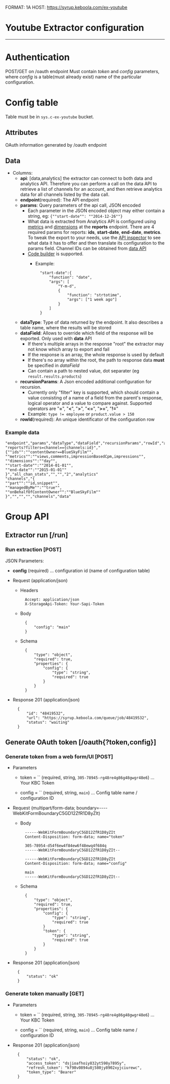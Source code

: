 FORMAT: 1A
HOST: https://syrup.keboola.com/ex-youtube

# Youtube Extractor configuration
---

# Authentication
POST/GET on /oauth endpoint
Must contain *token* and *config* parameters, where *config* is a table(must already exist) name of the particular configuration.

# Config table
Table must be in `sys.c-ex-youtube` bucket.

## Attributes

OAuth information generated by /oauth endpoint

## Data
- Columns:
    - **api**: [data,analytics] the extractor can connect to both data and analytics API. Therefore you can perform a call on the data API to retrieve a list of channels for an account, and then retrieve analytics data for all channels listed by the data call.
    - **endpoint**(required): The API endpoint
    - **params**: Query parameters of the api call, JSON encoded
        - Each parameter in the JSON encoded object may either contain a string, eg: `{""start-date"": ""2014-12-26""}`
        - What data is extracted from Analytics API is configured using [metrics](https://developers.google.com/youtube/analytics/v1/dimsmets/mets) and [dimensions](https://developers.google.com/youtube/analytics/v1/dimsmets/dims) at the **reports** endpoint. There are 4 required params for reports: **ids**, **start-date**, **end-date**, **metrics**. To tweak the export to your needs, use the [API inspector](https://developers.google.com/apis-explorer/#p/youtubeAnalytics/v1/youtubeAnalytics.reports.query?ids=contentOwner%253D%253DYourUser&start-date=2014-01-01&end-date=2015-02-01&metrics=views%252CimpressionBasedCpm&dimensions=day&filters=channel%253D%253DUCFdsfiewfehfhqhfeqhfehq&_h=2&) to see what data it has to offer and then translate its configuration to the params field. Channel IDs can be obtained from [data API](https://developers.google.com/apis-explorer/#p/youtube/v3/youtube.channels.list?part=id%252Csnippet&managedByMe=true&onBehalfOfContentOwner=BlueSkyFilm&_h=1&)
        - [Code builder](http://docs.genericrestextractor.apiary.io/#introduction/user-functions) is supported.
            - Example:
            
                    "start-date":{
                        "function": "date",
                        "args": [
                            "Y-m-d",
                            {
                                "function": "strtotime",
                                "args": ["1 week ago"]
                            }
                        ]
                    }

    - **dataType**: Type of data returned by the endpoint. It also describes a table name, where the results will be stored
    - **dataField**: Allows to override which field of the response will be exported. Only used with **data** API
        - If there's multiple arrays in the response "root" the extractor may not know which array to export and fail
        - If the response is an array, the whole response is used by default
        - If there's no array within the root, the path to response data **must** be specified in *dataField*
        - Can contain a path to nested value, dot separater (eg `result.results.products`)
    - **recursionParams**: A Json encoded additional configuration for recursion.
        - Currently only "filter" key is supported, which should contain a value consisting of a name of a field from the parent's response, logical operator and a value to compare against. Supported operators are "**=**", "**<**", "**>**", "**<=**", "**>=**", "**!=**"
        - Example: `type != employee` or `product.value > 150`
    - **rowId**(required): An unique identificator of the configuration row

### Example data

    "endpoint","params","dataType","dataField","recursionParams","rowId","api"
    "reports?filters=channel=={channels:id}","{""ids"":""contentOwner==BlueSkyFilm"",
    ""metrics"":""views,comments,impressionBasedCpm,impressions"",
    ""dimensions"":""day"",
    ""start-date"":""2014-01-01"",
    ""end-date"":""2015-01-01""
    }","all_chan_stats","","","2","analytics"
    "channels","{
    ""part"":""id,snippet"",
    ""managedByMe"":""true"",
    ""onBehalfOfContentOwner"":""BlueSkyFilm""
    }","","","","channels","data"

# Group API

## Extractor run [/run]

### Run extraction [POST]

JSON Parameters:

- **config** (required) ... configuration id (name of configuration table)

+ Request (application/json)

    + Headers

            Accept: application/json
            X-StorageApi-Token: Your-Sapi-Token

    + Body

            {
                "config": "main"
            }

    + Schema

            {
                "type": "object",
                "required": true,
                "properties": {
                    "config": {
                        "type": "string",
                        "required": true
                    }
                }
            }

+ Response 201 (application/json)

        {
            "id": "48419532",
            "url": "https://syrup.keboola.com/queue/job/48419532",
            "status": "waiting"
        }


## Generate OAuth token [/oauth{?token,config}]

### Generate token from a web form/UI [POST]

+ Parameters
    + token = `` (required, string, `305-78945-rg48re4g86g48gwgr48e6`) ... Your KBC Token

    + config = `` (required, string, `main`) ... Config table name / configuration ID

+ Request (multipart/form-data; boundary=----WebKitFormBoundaryC5GD12ZfR1D8yZIt)
    + Body

            ------WebKitFormBoundaryC5GD12ZfR1D8yZIt
            Content-Disposition: form-data; name="token"

            305-78954-d54f6ew4f84ew6f48ewq4f684q
            ------WebKitFormBoundaryC5GD12ZfR1D8yZIt--

            ------WebKitFormBoundaryC5GD12ZfR1D8yZIt
            Content-Disposition: form-data; name="config"

            main
            ------WebKitFormBoundaryC5GD12ZfR1D8yZIt--

    + Schema

            {
                "type": "object",
                "required": true,
                "properties": {
                    "config": {
                        "type": "string",
                        "required": true
                    }
                    "token": {
                        "type": "string",
                        "required": true
                    }
                }
            }

+ Response 201 (application/json)

        {
            "status": "ok"
        }

### Generate token manually [GET]

+ Parameters
    + token = `` (required, string, `305-78945-rg48re4g86g48gwgr48e6`) ... Your KBC Token

    + config = `` (required, string, `main`) ... Config table name / configuration ID

+ Response 201 (application/json)

        {
            "status": "ok",
            "access_token": "dsjioafhoiy832yt598y7895y",
            "refresh_token": "kf98v0894u8j580jy8902xyjciurewc",
            "token_type": "Bearer"
        }
